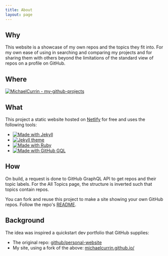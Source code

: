 ```yaml
---
title: About
layout: page
---
```


## Why

This website is a showcase of my own repos and the topics they fit into. For my own ease of using in searching and comparing my projects and for sharing them with others beyond the limitations of the standard view of repos on a profile on GitHub.


## Where

[![MichaelCurrin - my-github-projects](https://img.shields.io/static/v1?label=MichaelCurrin&message=my-github-projects&color=blue&logo=github)](https://github.com/MichaelCurrin/my-github-projects)


## What

This project a static website hosted on [Netlify](https://netlify.com) for free and uses the following tools:

- [![Made with Jekyll](https://img.shields.io/badge/Made_with-Jekyll-blue?logo=jekyll)](https://jekyllrb.com)
- [![Jekyll theme](https://img.shields.io/badge/Theme-jekyll--bulma-blue)](https://github.com/jekyll-octopod/jekyll-bulma)
- [![Made with Ruby](https://img.shields.io/badge/Made_with-Ruby-blue?logo=ruby)](https://www.ruby-lang.org)
- [![Made with GitHub GQL](https://img.shields.io/badge/Made%20with-GitHub_GraphQL-blue?logo=graphql&logoColor=white)](https://developer.github.com/v4/)


## How

On build, a request is done to GitHub GraphQL API to get repos and their topic labels. For the All Topics page, the structure is inverted such that topics contain repos.

You can fork and reuse this project to make a site showing your own GitHub repos. Follow the repo's [README](https://github.com/MichaelCurrin/my-github-projects/blob/master/README.md).


## Background

The idea was inspired a quickstart dev portfolio that GitHub supplies:

- The original repo: [github/personal-website](https://github.com/github/personal-website)
- My site, using a fork of the above: [michaelcurrin.github.io/](https://michaelcurrin.github.io/)
